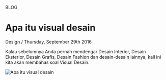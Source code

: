 <p class="type">BLOG</p>

# Apa itu visual desain

<p class="meta">Design  /  Thursday, September 29th 2016</p>

Kalau sebelumnya Anda pernah mendengar Desain Interior, Desain Eksterior, Desain Grafis, Desain Fashion dan desain-desain lainnya, kali ini kita akan membahas soal Visual Desain.

![Apa itu visual desain](https://farooq-agent.web.app/assets/images/blog/small/qlkxhcbN_post_image.jpg)
